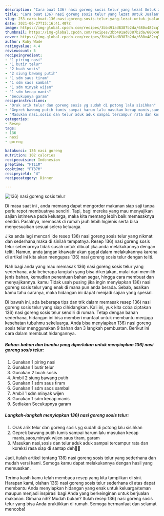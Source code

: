```yaml
---
description: "Cara buat 136) nasi goreng sosis telur yang lezat Untuk Jualan"
title: "Cara buat 136) nasi goreng sosis telur yang lezat Untuk Jualan"
slug: 253-cara-buat-136-nasi-goreng-sosis-telur-yang-lezat-untuk-jualan
date: 2021-06-27T15:16:41.407Z
image: https://img-global.cpcdn.com/recipes/3bb491ad8387b2da/680x482cq70/136-nasi-goreng-sosis-telur-foto-resep-utama.jpg
thumbnail: https://img-global.cpcdn.com/recipes/3bb491ad8387b2da/680x482cq70/136-nasi-goreng-sosis-telur-foto-resep-utama.jpg
cover: https://img-global.cpcdn.com/recipes/3bb491ad8387b2da/680x482cq70/136-nasi-goreng-sosis-telur-foto-resep-utama.jpg
author: Ruby Wade
ratingvalue: 4.4
reviewcount: 5
recipeingredient:
- "1 piring nasi"
- "1 butir telur"
- "2 buah sosis"
- "2 siung bawang putih"
- "1 sdm saus tiram"
- "1 sdm saos sambal"
- "1 sdm minyak wijen"
- "1 sdm kecap manis"
- "Secukupnya garam"
recipeinstructions:
- "Orak arik telur dan goreng sosis yg sudah di potong lalu sisihkan"
- "Geprek bawang putih tumis sampai harum lalu masukan kecap manis,saos,minyak wijen saus tiram, garam"
- "Masukan nasi,sosis dan telur aduk aduk sampai tercampur rata dan koreksi rasa siap di santap deh🤗🤤"
categories:
- Resep
tags:
- 136
- nasi
- goreng

katakunci: 136 nasi goreng 
nutrition: 102 calories
recipecuisine: Indonesian
preptime: "PT11M"
cooktime: "PT37M"
recipeyield: "4"
recipecategory: Dinner

---
```



![136) nasi goreng sosis telur](https://img-global.cpcdn.com/recipes/3bb491ad8387b2da/680x482cq70/136-nasi-goreng-sosis-telur-foto-resep-utama.jpg)

Di masa  saat ini , anda memang dapat mengorder makanan siap saji tanpa perlu repot membuatnya sendiri. Tapi, bagi mereka yang mau menyajikan sajian istimewa pada keluarga, maka kita memang lebih baik memasaknya sendiri. Pasalnya, memasak di rumah jauh lebih higienis serta bisa menyesuaikan sesuai selera keluarga.

Jika anda lagi mencari ide resep 136) nasi goreng sosis telur yang nikmat dan sederhana,maka di sinilah tempatnya. Resep 136) nasi goreng sosis telur  sebenarnya tidak susah untuk dibuat jika anda melakukannya dengan teliti. Namun, anda jangan khawatir akan gagal dalam melakukannya 
karena di artikel ini kita akan mengupas 136) nasi goreng sosis telur dengan teliti.  



Nah bagi anda yang mau memasak 136) nasi goreng sosis telur yang sederhana, ada beberapa langkah yang bisa dikerjakan, mulai dari memilih jenis bahan, kemudian penentuan bahan segar, hingga cara membuat dan menyajikannya. kamu Tidak usah pusing jika ingin menyiapkan 136) nasi goreng sosis telur yang enak di mana pun anda berada. Sebab, asalkan kamu  tahu caranya, maka hidangan ini dapat menjadi sajian yang spesial.

Di bawah ini, ada beberapa tips dan trik dalam memasak resep 136) nasi goreng sosis telur yang siap dihidangkan. Kali ini, yuk kita coba ciptakan 136) nasi goreng sosis telur sendiri di rumah. Tetap dengan bahan sederhana, hidangan ini bisa memberi manfaat untuk membantu menjaga kesehatan tubuhmu sekeluarga. Anda bisa menyiapkan 136) nasi goreng sosis telur menggunakan 9 bahan dan 3 langkah pembuatan. Berikut ini cara dalam membuat hidangannya.

<!--inarticleads1-->

##### Bahan-bahan dan bumbu yang diperlukan untuk menyiapkan 136) nasi goreng sosis telur:

1. Gunakan 1 piring nasi
1. Gunakan 1 butir telur
1. Gunakan 2 buah sosis
1. Ambil 2 siung bawang putih
1. Gunakan 1 sdm saus tiram
1. Gunakan 1 sdm saos sambal
1. Ambil 1 sdm minyak wijen
1. Gunakan 1 sdm kecap manis
1. Sediakan Secukupnya garam




<!--inarticleads2-->

##### Langkah-langkah menyiapkan 136) nasi goreng sosis telur:

1. Orak arik telur dan goreng sosis yg sudah di potong lalu sisihkan
1. Geprek bawang putih tumis sampai harum lalu masukan kecap manis,saos,minyak wijen saus tiram, garam
1. Masukan nasi,sosis dan telur aduk aduk sampai tercampur rata dan koreksi rasa siap di santap deh🤗🤤




Jadi, itulah artikel tentang  136) nasi goreng sosis telur  yang sederhana dan mudah versi kami. Semoga kamu dapat melakukannya dengan hasil yang memuaskan. 

Terima kasih kamu telah membaca resep yang kita tampilkan di sini. Harapan kami, olahan  136) nasi goreng sosis telur sederhana di atas dapat membantu Anda menyiapkan hidangan yang enak untuk keluarga/teman maupun menjadi inspirasi bagi Anda yang berkeinginan untuk berjualan makanan. Gimana nih? Mudah bukan? Itulah resep 136) nasi goreng sosis telur yang bisa Anda praktikkan di rumah. Semoga bermanfaat dan selamat mencoba!

